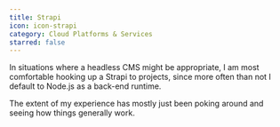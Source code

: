 ```yaml
---
title: Strapi
icon: icon-strapi
category: Cloud Platforms & Services
starred: false
---
```

In situations where a headless CMS might be appropriate, I am most comfortable hooking up a Strapi to projects, since more often than not I default to Node.js as a back-end runtime.

The extent of my experience has mostly just been poking around and seeing how things generally work.